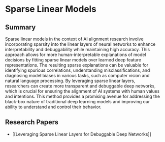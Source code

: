 # Sparse Linear Models

## Summary
 Sparse linear models in the context of AI alignment research involve incorporating sparsity into the linear layers of neural networks to enhance interpretability and debuggability while maintaining high accuracy. This approach allows for more human-interpretable explanations of model decisions by fitting sparse linear models over learned deep feature representations. The resulting sparse explanations can be valuable for identifying spurious correlations, understanding misclassifications, and diagnosing model biases in various tasks, such as computer vision and natural language processing. By leveraging sparse linear layers, researchers can create more transparent and debuggable deep networks, which is crucial for ensuring the alignment of AI systems with human values and intentions. This method provides a promising avenue for addressing the black-box nature of traditional deep learning models and improving our ability to understand and control their behavior.
## Research Papers

- [[Leveraging Sparse Linear Layers for Debuggable Deep Networks]]
